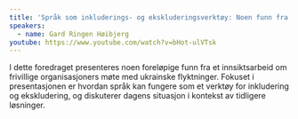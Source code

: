 ```yaml
---
title: 'Språk som inkluderings- og ekskluderingsverktøy: Noen funn fra arbeidet med flyktninger fra Ukraina'
speakers:
  - name: Gard Ringen Høibjerg
youtube: https://www.youtube.com/watch?v=bHot-ulVTsk
---
```


I dette foredraget presenteres noen foreløpige funn fra et innsiktsarbeid om frivillige organisasjoners møte med ukrainske flyktninger. Fokuset i presentasjonen er hvordan språk kan fungere som et verktøy for inkludering og ekskludering, og diskuterer dagens situasjon i kontekst av tidligere løsninger.